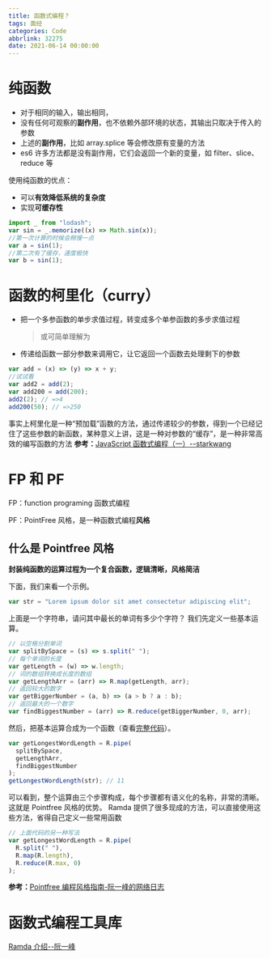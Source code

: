 ```yaml
---
title: 函数式编程？
tags: 面经
categories: Code
abbrlink: 32275
date: 2021-06-14 00:00:00
---
```



# **纯函数**

- 对于相同的输入，输出相同，
- 没有任何可观察的**副作用**，也不依赖外部环境的状态，其输出只取决于传入的参数
- 上述的**副作用**，比如 array.splice 等会修改原有变量的方法
- es6 许多方法都是没有副作用，它们会返回一个新的变量，如 filter、slice、reduce 等
<!-- more -->

使用纯函数的优点：

- 可以**有效降低系统的复杂度**
- 实现**可缓存性**

```javascript
import _ from "lodash";
var sin = _.memorize((x) => Math.sin(x));
//第一次计算的时候会稍慢一点
var a = sin(1);
//第二次有了缓存，速度极快
var b = sin(1);
```

# 函数的柯里化（curry）

- 把一个多参函数的单步求值过程，转变成多个单参函数的多步求值过程
  > 或可简单理解为
- 传递给函数一部分参数来调用它，让它返回一个函数去处理剩下的参数

```javascript
var add = (x) => (y) => x + y;
//试试看
var add2 = add(2);
var add200 = add(200);
add2(2); // =>4
add200(50); // =>250
```

事实上柯里化是一种“预加载”函数的方法，通过传递较少的参数，得到一个已经记住了这些参数的新函数，某种意义上讲，这是一种对参数的“缓存”，是一种非常高效的编写函数的方法
**参考：**[JavaScript 函数式编程（一）--starkwang](https://zhuanlan.zhihu.com/p/21714695?fileGuid=3xcVHqgCP8KJjjYt)

# FP 和 PF

FP：function programing 函数式编程

PF：PointFree 风格，是一种函数式编程**风格**

## **什么是 Pointfree 风格**

**封装纯函数的运算过程为一个复合函数，逻辑清晰，风格简洁**

下面，我们来看一个示例。

```javascript
var str = "Lorem ipsum dolor sit amet consectetur adipiscing elit";
```

上面是一个字符串，请问其中最长的单词有多少个字符？
我们先定义一些基本运算。

```javascript
// 以空格分割单词
var splitBySpace = (s) => s.split(" ");
// 每个单词的长度
var getLength = (w) => w.length;
// 词的数组转换成长度的数组
var getLengthArr = (arr) => R.map(getLength, arr);
// 返回较大的数字
var getBiggerNumber = (a, b) => (a > b ? a : b);
// 返回最大的一个数字
var findBiggestNumber = (arr) => R.reduce(getBiggerNumber, 0, arr);
```

然后，把基本运算合成为一个函数（查看[完整代码](http://jsbin.com/qusohax/edit?js,console&fileGuid=3xcVHqgCP8KJjjYt)）。

```javascript
var getLongestWordLength = R.pipe(
  splitBySpace,
  getLengthArr,
  findBiggestNumber
);
getLongestWordLength(str); // 11
```

可以看到，整个运算由三个步骤构成，每个步骤都有语义化的名称，非常的清晰。这就是 Pointfree 风格的优势。
Ramda 提供了很多现成的方法，可以直接使用这些方法，省得自己定义一些常用函数

```javascript
// 上面代码的另一种写法
var getLongestWordLength = R.pipe(
  R.split(" "),
  R.map(R.length),
  R.reduce(R.max, 0)
);
```

**参考：**[Pointfree 编程风格指南-阮一峰的网络日志](http://www.ruanyifeng.com/blog/2017/03/pointfree.html?fileGuid=3xcVHqgCP8KJjjYt)

# **函数式编程工具库**

[Ramda 介绍--阮一峰](http://www.ruanyifeng.com/blog/2017/03/ramda.html?fileGuid=3xcVHqgCP8KJjjYt)
